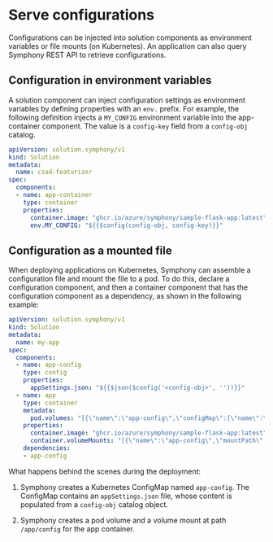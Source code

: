 # Serve configurations

Configurations can be injected into solution components as environment variables or file mounts (on Kubernetes). An application can also query Symphony REST API to retrieve configurations.

## Configuration in environment variables

A solution component can inject configuration settings as environment variables by defining properties with an `env.` prefix. For example, the following definition injects a `MY_CONFIG` environment variable into the app-container component. The value is a `config-key` field from a `config-obj` catalog.

```yaml
apiVersion: solution.symphony/v1
kind: Solution
metadata: 
  name: csad-featurizer
spec:  
  components:
  - name: app-container
    type: container
    properties:
      container.image: "ghcr.io/azure/symphony/sample-flask-app:latest"      
      env.MY_CONFIG: "${{$config(config-obj, config-key)}}" 
```

## Configuration as a mounted file

When deploying applications on Kubernetes, Symphony can assemble a configuration file and mount the file to a pod. To do this, declare a configuration component, and then a container component that has the configuration component as a dependency, as shown in the following example:

```yaml
apiVersion: solution.symphony/v1
kind: Solution
metadata: 
  name: my-app
spec:  
  components:
  - name: app-config
    type: config
    properties:
      appSettings.json: "${{$json($config('<config-obj>', ''))}}"
  - name: app
    type: container
    metadata:
      pod.volumes: "[{\"name\":\"app-config\",\"configMap\":{\"name\":\"app-config\"}}]" 
    properties:
      container.image: "ghcr.io/azure/symphony/sample-flask-app:latest"      
      container.volumeMounts: "[{\"name\":\"app-config\",\"mountPath\":\"/app/config\"}]"
    dependencies:
    - app-config
```

What happens behind the scenes during the deployment:

1. Symphony creates a Kubernetes ConfigMap named `app-config`. The ConfigMap contains an `appSettings.json` file, whose content is populated from a `config-obj` catalog object.

2. Symphony creates a pod volume and a volume mount at path `/app/config` for the app container.
